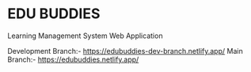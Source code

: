 # EDU BUDDIES
Learning Management System Web Application

Development Branch:- https://edubuddies-dev-branch.netlify.app/
Main Branch:- https://edubuddies.netlify.app/

